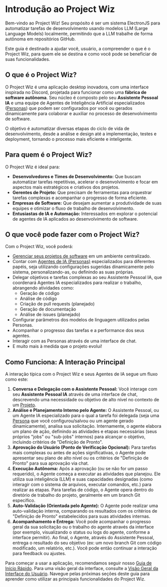 # Introdução ao Project Wiz

Bem-vindo ao Project Wiz! Seu propósito é ser um sistema ElectronJS para automatizar tarefas de desenvolvimento usando modelos LLM (Large Language Models) localmente, permitindo que a LLM trabalhe de forma autônoma em repositórios GitHub.

Este guia é destinado a ajudar você, usuário, a compreender o que é o Project Wiz, para quem ele se destina e como você pode se beneficiar de suas funcionalidades.

## O que é o Project Wiz?

O Project Wiz é uma aplicação desktop inovadora, com uma interface inspirada no Discord, projetada para funcionar como uma **fábrica de software autônoma**. Seu núcleo é composto pelo seu **Assistente Pessoal IA** e uma equipe de Agentes de Inteligência Artificial especializados ([Personas](./core-concepts/personas-and-agents.md)) que podem ser configurados por você ou gerados dinamicamente para colaborar e auxiliar no processo de desenvolvimento de software.

O objetivo é automatizar diversas etapas do ciclo de vida de desenvolvimento, desde a análise e design até a implementação, testes e deployment, tornando o processo mais eficiente e inteligente.

## Para quem é o Project Wiz?

O Project Wiz é ideal para:

*   **Desenvolvedores e Times de Desenvolvimento:** Que buscam automatizar tarefas repetitivas, acelerar o desenvolvimento e focar em aspectos mais estratégicos e criativos dos projetos.
*   **Gerentes de Projeto:** Que precisam de ferramentas para orquestrar tarefas complexas e acompanhar o progresso de forma eficiente.
*   **Empresas de Software:** Que desejam aumentar a produtividade de suas equipes e otimizar o fluxo de trabalho de desenvolvimento.
*   **Entusiastas de IA e Automação:** Interessados em explorar o potencial de agentes de IA aplicados ao desenvolvimento de software.

## O que você pode fazer com o Project Wiz?

Com o Project Wiz, você poderá:

*   [Gerenciar seus projetos de software](./core-concepts/projects.md) em um ambiente centralizado.
*   Contar com [Agentes de IA (Personas)](./core-concepts/personas-and-agents.md) especializados para diferentes papéis, seja utilizando configurações sugeridas dinamicamente pelo sistema, personalizando-as, ou definindo as suas próprias.
*   Delegar objetivos e tarefas complexas ao seu Assistente Pessoal IA, que coordenará Agentes IA especializados para realizar o trabalho, abrangendo atividades como:
    *   Geração de código
    *   Análise de código
    *   Criação de pull requests (planejado)
    *   Geração de documentação
    *   Análise de issues (planejado)
*   Configurar parâmetros dos modelos de linguagem utilizados pelas Personas.
*   Acompanhar o progresso das tarefas e a performance dos seus agentes.
*   Interagir com as Personas através de uma interface de chat.
*   E muito mais à medida que o projeto evolui!

## Como Funciona: A Interação Principal

A interação típica com o Project Wiz e seus Agentes de IA segue um fluxo como este:

1.  **Conversa e Delegação com o Assistente Pessoal:** Você interage com seu **Assistente Pessoal IA** através de uma interface de chat, descrevendo uma necessidade ou objetivo de alto nível no contexto de um [Projeto](./core-concepts/projects.md).
2.  **Análise e Planejamento Interno pelo Agente:** O Assistente Pessoal, ou um Agente IA especializado para o qual a tarefa foi delegada (seja uma [Persona](./core-concepts/personas-and-agents.md) que você configurou/salvou ou um agente gerado dinamicamente), analisa sua solicitação. Internamente, o agente elabora um plano de ação, definindo as atividades e etapas necessárias (seus próprios "jobs" ou "sub-jobs" internos) para alcançar o objetivo, incluindo critérios de "Definição de Pronto".
3.  **Aprovação do Usuário (Ponto de Verificação Opcional):** Para tarefas mais complexas ou antes de ações significativas, o Agente pode apresentar seu plano de alto nível ou os critérios de "Definição de Pronto" para sua aprovação via chat.
4.  **Execução Autônoma:** Após a aprovação (ou se não for um passo requerido), o Agente começa a executar as atividades que planejou. Ele utiliza sua inteligência (LLM) e suas capacidades designadas (como interagir com o sistema de arquivos, executar comandos, etc.) para realizar as etapas. Para tarefas de código, o Agente opera dentro do diretório de trabalho do projeto, geralmente em um branch Git específico.
5.  **Auto-Validação (Orientada pelo Agente):** O Agente pode realizar uma auto-validação interna, comparando os resultados com os critérios de "Definição de Pronto" estabelecidos para suas atividades internas.
6.  **Acompanhamento e Entrega:** Você pode acompanhar o progresso geral da sua solicitação ou o trabalho do agente através da interface (por exemplo, visualizando o status ou logs do agente, conforme a interface permitir). Ao final, o Agente, através do Assistente Pessoal, entrega o resultado do seu objetivo (ex: um novo branch Git com código modificado, um relatório, etc.). Você pode então continuar a interação para feedback ou ajustes.

Para começar a usar a aplicação, recomendamos seguir nosso [Guia de Início Rápido](./02-getting-started.md). Para uma visão geral da interface, consulte a [Visão Geral da Interface do Usuário](./03-interface-overview.md). Navegue pelas próximas seções deste guia para aprender como utilizar as principais funcionalidades do Project Wiz.
